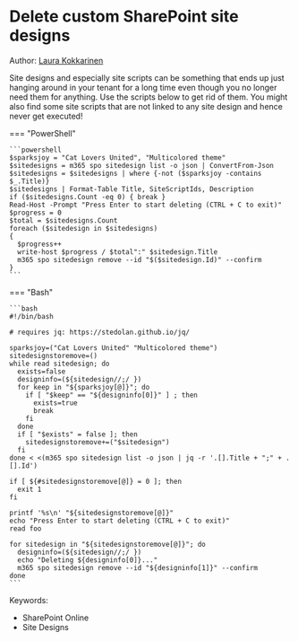 # Delete custom SharePoint site designs

Author: [Laura Kokkarinen](https://laurakokkarinen.com/does-it-spark-joy-powershell-scripts-for-keeping-your-development-environment-tidy-and-spotless/#delete-all-sharepoint-site-designs-and-site-scripts)

Site designs and especially site scripts can be something that ends up just hanging around in your tenant for a long time even though you no longer need them for anything. Use the scripts below to get rid of them. You might also find some site scripts that are not linked to any site design and hence never get executed!

=== "PowerShell"

    ```powershell
    $sparksjoy = "Cat Lovers United", "Multicolored theme"
    $sitedesigns = m365 spo sitedesign list -o json | ConvertFrom-Json
    $sitedesigns = $sitedesigns | where {-not ($sparksjoy -contains $_.Title)}
    $sitedesigns | Format-Table Title, SiteScriptIds, Description
    if ($sitedesigns.Count -eq 0) { break }
    Read-Host -Prompt "Press Enter to start deleting (CTRL + C to exit)"
    $progress = 0
    $total = $sitedesigns.Count
    foreach ($sitedesign in $sitedesigns)
    {
      $progress++
      write-host $progress / $total":" $sitedesign.Title
      m365 spo sitedesign remove --id "$($sitedesign.Id)" --confirm
    }
    ```

=== "Bash"

    ```bash
    #!/bin/bash

    # requires jq: https://stedolan.github.io/jq/

    sparksjoy=("Cat Lovers United" "Multicolored theme")
    sitedesignstoremove=()
    while read sitedesign; do
      exists=false
      designinfo=(${sitedesign//;/ })
      for keep in "${sparksjoy[@]}"; do
        if [ "$keep" == "${designinfo[0]}" ] ; then
          exists=true
          break
        fi
      done
      if [ "$exists" = false ]; then
        sitedesignstoremove+=("$sitedesign")
      fi
    done < <(m365 spo sitedesign list -o json | jq -r '.[].Title + ";" + .[].Id')

    if [ ${#sitedesignstoremove[@]} = 0 ]; then
      exit 1
    fi

    printf '%s\n' "${sitedesignstoremove[@]}"
    echo "Press Enter to start deleting (CTRL + C to exit)"
    read foo

    for sitedesign in "${sitedesignstoremove[@]}"; do
      designinfo=(${sitedesign//;/ })
      echo "Deleting ${designinfo[0]}..."
      m365 spo sitedesign remove --id "${designinfo[1]}" --confirm
    done
    ```

Keywords:

- SharePoint Online
- Site Designs
